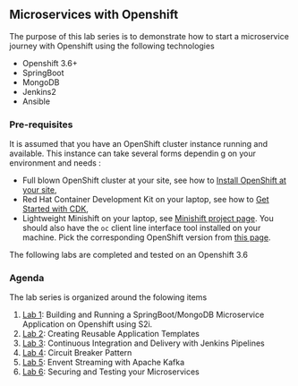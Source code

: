 ## Microservices with Openshift 

The purpose of this lab series is to demonstrate how to start a microservice journey with Openshift using the following technologies
* Openshift 3.6+
* SpringBoot
* MongoDB
* Jenkins2
* Ansible 

### Pre-requisites

 It is assumed that you have an OpenShift cluster instance running and available. This instance can take several forms dependin    g on your environment and needs :
 * Full blown OpenShift cluster at your site, see how to [Install OpenShift at your site](https://docs.openshift.com/container-platform/3.6/install_config/index.html), 
 * Red Hat Container Development Kit on your laptop, see how to [Get Started with CDK](http://developers.redhat.com/products/cdk/get-started/),
  * Lightweight Minishift on your laptop, see [Minishift project page](https://github.com/minishift/minishift).
 You should also have the `oc` client line interface tool installed on your machine. Pick the corresponding OpenShift version from [this     page](https://github.com/openshift/origin/releases).
 
The following labs are completed and tested on an Openshift 3.6

### Agenda

The lab series is organized around the folowing items

1. [Lab 1](./lab1/): Building and Running  a SpringBoot/MongoDB Microservice Application on Openshift using S2i.
2. [Lab 2](./lab2/): Creating Reusable Application Templates
3. [Lab 3](./lab3/): Continuous Integration and Delivery with Jenkins Pipelines
4. [Lab 4](./lab4/): Circuit Breaker Pattern 
5. [Lab 5](./lab5/): Envent Streaming  with  Apache Kafka
6. [Lab 6](./lab6/): Securing and Testing your Microservices

